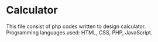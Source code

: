 # Calculator
This file consist of php codes written to design calculator.
<br/>Programming languages used: HTML, CSS, PHP, JavaScript.
